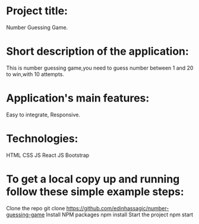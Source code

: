# Project title:
Number Guessing Game.

# Short description of the application:
This is number guessing game,you need to guess number between 1 and 20 to win,with 10 attempts.

# Application's main features:
Easy to integrate, Responsive.

# Technologies:
HTML CSS JS React JS Bootstrap

# To get a local copy up and running follow these simple example steps:
Clone the repo git clone https://github.com/edinhassagic/number-guessing-game
Install NPM packages npm install
Start the project npm start